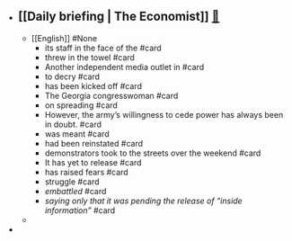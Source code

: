 - [[Daily briefing | The Economist]]   [🔗](https://www.economist.com/espresso?itm\_source=parsely-api)
	-
	- [[English]] #None
		- its staff in the face of the #card
		- threw in the towel #card
		- Another independent media outlet in #card
		- to decry #card
		- has been kicked off #card
		- The Georgia congresswoman #card
		- on spreading  #card
		- However, the army’s willingness to cede power has always been in doubt. #card
		- was meant  #card
		- had been reinstated #card
		- demonstrators took to the streets over the weekend  #card
		- It has yet to release #card
		- has raised fears  #card
		- struggle #card
		- _embattled_ #card
		- _saying only that it was pending the release of “inside information”_ #card
	-
-